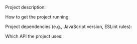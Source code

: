 Project description:

How to get the project running:

Project dependencies (e.g., JavaScript version, ESLint rules):

Which API the project uses:
